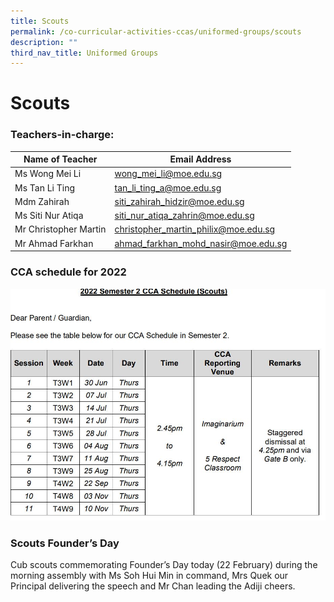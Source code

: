 ```yaml
---
title: Scouts
permalink: /co-curricular-activities-ccas/uniformed-groups/scouts
description: ""
third_nav_title: Uniformed Groups
---
```

# **Scouts**

### Teachers-in-charge:

| Name of Teacher 	| Email Address 	|
|---	|---	|
| Ms Wong Mei Li 	| [wong_mei_li@moe.edu.sg](mailto:wong_mei_li@moe.edu.sg) 	|
| Ms Tan Li Ting 	| [tan_li_ting_a@moe.edu.sg](mailto:tan_li_ting_a@moe.edu.sg) 	|
| Mdm Zahirah 	| [siti_zahirah_hidzir@moe.edu.sg](mailto:siti_zahirah_hidzir@moe.edu.sg) 	|
| Ms Siti Nur Atiqa 	| [siti_nur_atiqa_zahrin@moe.edu.sg](mailto:siti_nur_atiqa_zahrin@moe.edu.sg) 	|
| Mr Christopher Martin 	| [christopher_martin_philix@moe.edu.sg](mailto:christopher_martin_philix@moe.edu.sg) 	|
| Mr Ahmad Farkhan 	| [ahmad_farkhan_mohd_nasir@moe.edu.sg](mailto:ahmad_farkhan_mohd_nasir@moe.edu.sg) 	|

### CCA schedule for 2022

![](/images/scoutssem2.jpg)

### Scouts Founder’s Day

Cub scouts commemorating Founder’s Day today (22 February) during the morning assembly with Ms Soh Hui Min in command, Mrs Quek our Principal delivering the speech and Mr Chan leading the Adiji cheers.